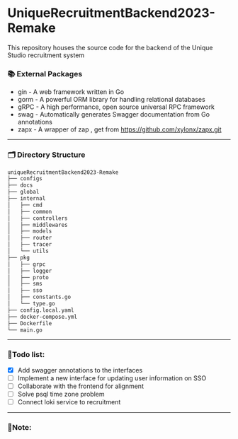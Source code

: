 # UniqueRecruitmentBackend2023-Remake

This repository houses the source code for the backend of the Unique Studio recruitment system

### 📚 External Packages

- gin - A web framework written in Go
- gorm - A powerful ORM library for handling relational databases
- gRPC - A high performance, open source universal RPC framework
- swag - Automatically generates Swagger documentation from Go annotations
- zapx - A wrapper of zap , get from https://github.com/xylonx/zapx.git


------

### 🗂️ Directory Structure

```bash
uniqueRecruitmentBackend2023-Remake
├── configs
├── docs
├── global
├── internal
│   ├── cmd
│   ├── common
│   ├── controllers
│   ├── middlewares
│   ├── models
│   ├── router
│   ├── tracer
│   └── utils
├── pkg
│   ├── grpc
│   ├── logger
│   ├── proto
│   ├── sms
│   ├── sso
│   ├── constants.go
│   └── type.go
├── config.local.yaml
├── docker-compose.yml
├── Dockerfile
└── main.go
```



------

###  📝**Todo list:** 

- [X] Add swagger annotations to the interfaces
- [ ] Implement a new interface for updating user information on SSO
- [ ] Collaborate with the frontend for alignment
- [ ] Solve psql time zone problem
- [ ] Connect loki service to recruitment

------

### 🔑**Note:** 

